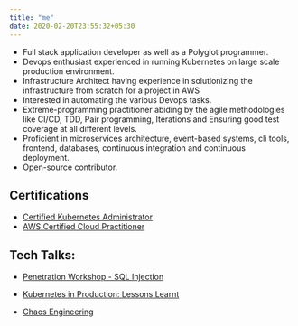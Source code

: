 ```yaml
---
title: "me"
date: 2020-02-20T23:55:32+05:30
---
```


- Full stack application developer as well as a Polyglot programmer.
- Devops enthusiast experienced in running Kubernetes on large scale production environment.
- Infrastructure Architect having experience in solutionizing the infrastructure from scratch for a project in AWS
- Interested in automating the various Devops tasks.
- Extreme-programming practitioner abiding by the agile methodologies like CI/CD, TDD, Pair programming, Iterations and Ensuring good test coverage at all different levels.
- Proficient in microservices architecture, event-based systems, cli tools, frontend, databases, continuous integration and continuous deployment.
- Open-source contributor.

## Certifications

- [Certified Kubernetes Administrator](https://www.credly.com/badges/5c0a27a9-9f5b-4e28-be8e-abf24443f09f)
- [AWS Certified Cloud Practitioner](https://www.credly.com/badges/70fd2520-2ff5-4998-a532-461f331598fe)

## Tech Talks:

- [Penetration Workshop - SQL Injection](https://www.youtube.com/watch?v=jjPIL5XBltA&t=4203s)

- [Kubernetes in Production: Lessons Learnt](https://www.youtube.com/watch?v=vtfxW4iflvA)

- [Chaos Engineering](https://www.youtube.com/watch?v=6Sv1zbJD4tA)
